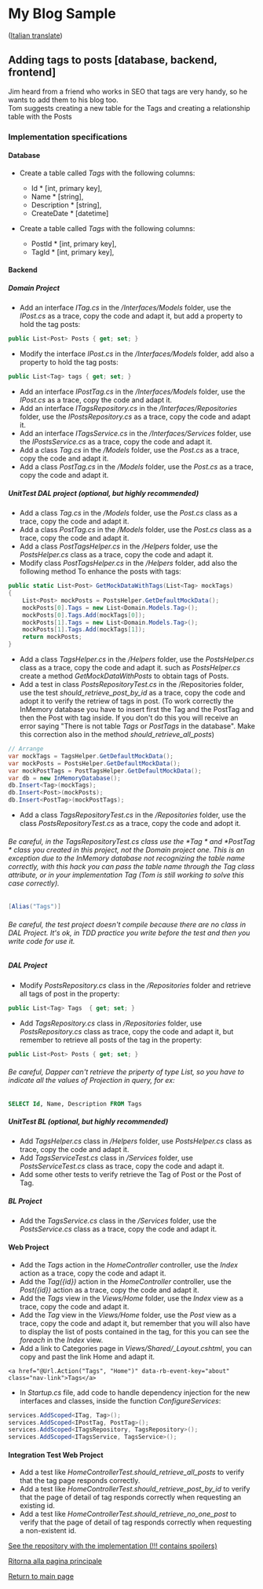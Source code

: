 # My Blog Sample  
([Italian translate](PostTags_IT.md))  

## Adding tags to posts [database, backend, frontend]  
Jim heard from a friend who works in SEO that tags are very handy, so he wants to add them to his blog too.  
Tom suggests creating a new table for the Tags and creating a relationship table with the Posts  

### Implementation specifications  

#### Database  
- Create a table called *Tags* with the following columns:  
  * Id * [int, primary key],  
  * Name * [string],  
  * Description * [string],  
  * CreateDate * [datetime] 
  
- Create a table called *Tags* with the following columns:  
  * PostId  * [int, primary key], 
  * TagId  * [int, primary key], 

#### Backend  

##### Domain Project 
- Add an interface *ITag.cs* in the */Interfaces/Models* folder, use the *IPost.cs* as a trace, copy the code and adapt it, but add a property to hold the tag posts:  
```csharp
public List<Post> Posts { get; set; }
```  
- Modify the interface *IPost.cs* in the */Interfaces/Models* folder, add also a property to hold the tag posts:
```csharp
public List<Tag> tags { get; set; }
```  
- Add an interface *IPostTag.cs* in the */Interfaces/Models* folder, use the *IPost.cs* as a trace, copy the code and adapt it.
- Add an interface *ITagsRepository.cs* in the */Interfaces/Repositories* folder, use the *IPostsRepository.cs* as a trace, copy the code and adapt it.
- Add an interface *ITagsService.cs* in the */Interfaces/Services* folder, use the *IPostsService.cs* as a trace, copy the code and adapt it.
- Add a class *Tag.cs* in the */Models* folder, use the *Post.cs* as a trace, copy the code and adapt it.
- Add a class *PostTag.cs* in the */Models* folder, use the *Post.cs* as a trace, copy the code and adapt it.

##### UnitTest DAL project (optional, but highly recommended)  
- Add a class *Tag.cs* in the */Models* folder, use the *Post.cs* class as a trace, copy the code and adapt it.
- Add a class *PostTag.cs* in the */Models* folder, use the *Post.cs* class as a trace, copy the code and adapt it.
- Add a class *PostTagsHelper.cs* in the */Helpers* folder, use the *PostsHelper.cs* class as a trace, copy the code and adapt it.
- Modify class *PostTagsHelper.cs* in the */Helpers* folder, add also the following method To enhance the posts with tags:
```csharp
public static List<Post> GetMockDataWithTags(List<Tag> mockTags)
{
    List<Post> mockPosts = PostsHelper.GetDefaultMockData();
    mockPosts[0].Tags = new List<Domain.Models.Tag>();
    mockPosts[0].Tags.Add(mockTags[0]);
    mockPosts[1].Tags = new List<Domain.Models.Tag>();
    mockPosts[1].Tags.Add(mockTags[1]);
    return mockPosts;
}
```  
- Add a class *TagsHelper.cs* in the */Helpers* folder, use the *PostsHelper.cs* class as a trace, copy the code and adapt it. such as *PostsHelper.cs* create a method 
*GetMockDataWithPosts* to obtain tags of Posts.
- Add a test in class *PostsRepositoryTest.cs* in the /Repositories folder, use the test *should_retrieve_post_by_id* as a trace, copy the code and adopt it to verify the retriew of tags in post.
(To work correctly the InMemory database you have to insert first the Tag and the PostTag and then the Post with tag inside. If you don't do this you will receive an error saying "There is not table *Tags* or *PostTags* in the database". Make this correction  also in the method *should_retrieve_all_posts*)

```csharp
// Arrange
var mockTags = TagsHelper.GetDefaultMockData();
var mockPosts = PostsHelper.GetDefaultMockData();
var mockPostTags = PostTagsHelper.GetDefaultMockData();
var db = new InMemoryDatabase();
db.Insert<Tag>(mockTags);
db.Insert<Post>(mockPosts);
db.Insert<PostTag>(mockPostTags);
``` 
- Add a class *TagsRepositoryTest.cs* in the */Repositories* folder, use the class *PostsRepositoryTest.cs* as a trace, copy the code and adopt it.

###### Be careful, in the *TagsRepositoryTest.cs* class use the *Tag * and *PostTag * class you created in this project, not the *Domain* project one. This is an exception due to the InMemory database not recognizing the table name correctly, with this *hack* you can pass the table name through the *Tag* class attribute, or in your implementation *Tag* (Tom is still working to solve this case correctly).  

```csharp
[Alias("Tags")]
``` 
###### Be careful, the test project doesn't compile because there are no class in DAL Project. It's ok, in TDD practice you write before the test and then you write code for use it. 

##### DAL Project 
- Modify *PostsRepository.cs* class in the */Repositories* folder and retrieve all tags of post in the property: 
```csharp
public List<Tag> Tags  { get; set; }
```  
- Add *TagsRepository.cs* class in */Repositories* folder, use *PostsRepository.cs* class as trace, copy the code and adapt it, but remember to retrieve all posts of the tag in the property:  
```csharp
public List<Post> Posts { get; set; }
``` 
###### Be careful, Dapper can't retrieve the priperty of type *List*, so you have to indicate all the values of Projection in query, for ex:
```sql
SELECT Id, Name, Description FROM Tags
```  
##### UnitTest BL (optional, but highly recommended)  
- Add *TagsHelper.cs* class in */Helpers* folder, use *PostsHelper.cs* class as trace, copy the code and adapt it.
- Add *TagsServiceTest.cs* class in */Services* folder, use *PostsServiceTest.cs* class as trace, copy the code and adapt it.
- Add some other tests to verify retrieve the Tag of Post or the Post of Tag.

##### BL Project  
- Add the *TagsService.cs* class in the */Services* folder, use the *PostsService.cs* class as a trace, copy the code and adapt it.

####  Web Project  
- Add the *Tags* action in the *HomeController* controller, use the *Index* action as a trace, copy the code and adapt it.
- Add the *Tag({id})* action in the *HomeController* controller, use the *Post({id})* action as a trace, copy the code and adapt it.
- Add the *Tags* view in the *Views/Home* folder, use the *Index* view as a trace, copy the code and adapt it.
- Add the *Tag* view in the *Views/Home* folder, use the *Post* view as a trace, copy the code and adapt it, but remember that you will also have to display the list of posts contained in the tag, for this you can see the *foreach* in the *Index* view.
- Add a link to Categories page in *Views/Shared/_Layout.cshtml*, you can copy and past the link Home and adapt it.
```razor
<a href="@Url.Action("Tags", "Home")" data-rb-event-key="about" class="nav-link">Tags</a>
``` 
- In *Startup.cs* file, add code to handle dependency injection for the new interfaces and classes, inside the function *ConfigureServices*:  
```csharp
services.AddScoped<ITag, Tag>();
services.AddScoped<IPostTag, PostTag>();
services.AddScoped<ITagsRepository, TagsRepository>();
services.AddScoped<ITagsService, TagsService>();
```  
#### Integration Test Web Project
- Add a test like *HomeControllerTest.should_retrieve_all_posts* to verify that the tag page responds correctly.
- Add a test like *HomeControllerTest.should_retrieve_post_by_id* to verify that the page of detail of tag responds correctly when requesting an existing id.
- Add a test like *HomeControllerTest.should_retrieve_no_one_post* to verify that the page of detail of tag responds correctly when requesting a non-existent id.

[See the repository with the implementation (!!! contains spoilers)](https://github.com/Magicianred/my-blog-sample/tree/pathFromV1toV2/step02/add-tags-to-posts)

[Ritorna alla pagina principale](../README_IT.md) 


[Return to main page](../README.md)  
